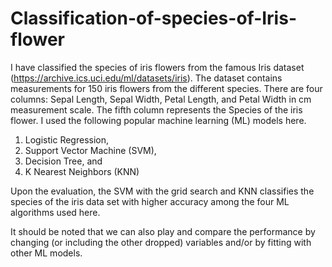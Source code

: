 # Classification-of-species-of-Iris-flower
I have classified the species of iris flowers from the famous Iris dataset (https://archive.ics.uci.edu/ml/datasets/iris). The dataset contains measurements for 150 iris flowers from the different species. There are four columns: Sepal Length, Sepal Width, Petal Length, and Petal Width in cm measurement scale. The fifth column represents the Species of the iris flower. I used the following popular machine learning (ML) models here.
1. Logistic Regression, 
2. Support Vector Machine (SVM), 
3. Decision Tree, and
4. K Nearest Neighbors (KNN)

Upon the evaluation, the SVM with the grid search and KNN classifies the species of the iris data set with higher accuracy among the four ML algorithms used here. 

It should be noted that we can also play and compare the performance by changing (or including the other dropped) variables and/or by fitting with other ML models.
